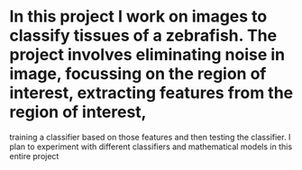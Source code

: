 # In this project I work on images to classify tissues of a zebrafish. The project involves eliminating noise in image, focussing on the region of interest, extracting features from the region of interest,
training a classifier based on those features and then testing the classifier. I plan to experiment with different classifiers and mathematical models in this entire project
